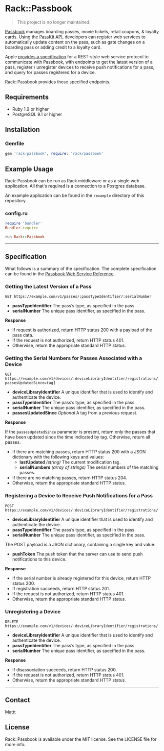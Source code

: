 # Rack::Passbook

> This project is no longer maintained.

[Passbook](https://www.apple.com/ios/whats-new/#passbook)
manages boarding passes, movie tickets, retail coupons, & loyalty cards. Using the [PassKit API](https://developer.apple.com/documentation/passkit),
developers can register web services to automatically update content on the pass,
such as gate changes on a boarding pass
or adding credit to a loyalty card.

Apple [provides a specification](https://developer.apple.com/library/prerelease/ios/#documentation/PassKit/Reference/PassKit_WebService/WebService.html)
for a REST-style web service protocol to communicate with Passbook,
with endpoints to get the latest version of a pass,
register / unregister devices to receive push notifications for a pass,
and query for passes registered for a device.

Rack::Passbook provides those specified endpoints.

## Requirements

- Ruby 1.9 or higher
- PostgreSQL 9.1 or higher

## Installation

### Gemfile

```ruby
gem 'rack-passbook', require: 'rack/passbook'
```

## Example Usage

Rack::Passbook can be run as Rack middleware or as a single web application.
All that's required is a connection to a Postgres database.

An example application can be found in the `/example` directory of this repository.

### config.ru

```ruby
require 'bundler'
Bundler.require

run Rack::Passbook
```

---

## Specification

What follows is a summary of the specification.
The complete specification can be found in the
[Passbook Web Service Reference](https://developer.apple.com/library/prerelease/ios/#documentation/PassKit/Reference/PassKit_WebService/WebService.html).

### Getting the Latest Version of a Pass

```
GET https://example.com/v1/passes/:passTypeIdentifier/:serialNumber
```

- **passTypeIdentifier** The pass’s type, as specified in the pass.
- **serialNumber** The unique pass identifier, as specified in the pass.

**Response**

- If request is authorized, return HTTP status 200 with a payload of the pass data.
- If the request is not authorized, return HTTP status 401.
- Otherwise, return the appropriate standard HTTP status.

### Getting the Serial Numbers for Passes Associated with a Device

```
GET https://example.com/v1/devices/:deviceLibraryIdentifier/registrations/:passTypeIdentifier[?passesUpdatedSince=tag]
```

- **deviceLibraryIdentifier** A unique identifier that is used to identify and authenticate the device.
- **passTypeIdentifier** The pass’s type, as specified in the pass.
- **serialNumber** The unique pass identifier, as specified in the pass.
- **passesUpdatedSince** _Optional_ A tag from a previous request.

**Response**

If the `passesUpdatedSince` parameter is present, return only the passes that have been updated since the time indicated by tag. Otherwise, return all passes.

- If there are matching passes, return HTTP status 200 with a JSON dictionary with the following keys and values:
  - **lastUpdated** _(string)_ The current modification tag.
  - **serialNumbers** _(array of strings)_ The serial numbers of the matching passes.
- If there are no matching passes, return HTTP status 204.
- Otherwise, return the appropriate standard HTTP status.

### Registering a Device to Receive Push Notifications for a Pass

```
POST https://example.com/v1/devices/:deviceLibraryIdentifier/registrations/:passTypeIdentifier/:serialNumber
```

- **deviceLibraryIdentifier** A unique identifier that is used to identify and authenticate the device.
- **passTypeIdentifier** The pass’s type, as specified in the pass.
- **serialNumber** The unique pass identifier, as specified in the pass.

The POST payload is a JSON dictionary, containing a single key and value:

- **pushToken** The push token that the server can use to send push notifications to this device.

**Response**

- If the serial number is already registered for this device, return HTTP status 200.
- If registration succeeds, return HTTP status 201.
- If the request is not authorized, return HTTP status 401.
- Otherwise, return the appropriate standard HTTP status.

### Unregistering a Device

```
DELETE https://example.com/v1/devices/:deviceLibraryIdentifier/registrations/:passTypeIdentifier/:serialNumber
```

- **deviceLibraryIdentifier** A unique identifier that is used to identify and authenticate the device.
- **passTypeIdentifier** The pass’s type, as specified in the pass.
- **serialNumber** The unique pass identifier, as specified in the pass.

**Response**

- If disassociation succeeds, return HTTP status 200.
- If the request is not authorized, return HTTP status 401.
- Otherwise, return the appropriate standard HTTP status.

---

## Contact

[Mattt](https://twitter.com/mattt)

## License

Rack::Passbook is available under the MIT license.
See the LICENSE file for more info.
